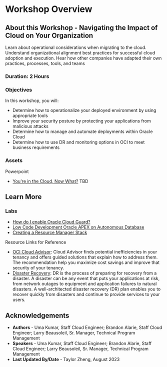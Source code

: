 # Workshop Overview

## About this Workshop - Navigating the Impact of Cloud on Your Organization

Learn about operational considerations when migrating to the cloud. Understand organizational alignment best practices for successful cloud adoption and execution. Hear how other companies have adapted their own practices, processes, tools, and teams

### **Duration: 2 Hours**

### Objectives

In this workshop, you will:
* Determine how to operationalize your deployed environment by using appropriate tools
* Improve your security posture by protecting your applications from malicious attacks
* Determine how to manage and automate deployments within Oracle Cloud
* Determine how to use DR and monitoring options in OCI to meet business requirements

### **Assets**

Powerpoint
* [You're in the Cloud, Now What?]() TBD


## Learn More

### Labs
* [How do I enable Oracle Cloud Guard?](https://apexapps.oracle.com/pls/apex/r/dbpm/livelabs/run-workshop?p210_wid=3264&session=112989464471480)
* [Low Code Development Oracle APEX on Autonomous Database](https://apexapps.oracle.com/pls/apex/r/dbpm/livelabs/view-workshop?wid=554&clear=RR,180&session=15189513665305)
* [Creating a Resource Manager Stack](https://apexapps.oracle.com/pls/apex/r/dbpm/livelabs/view-workshop?wid=611&clear=RR,180&session=102259980745948)

Resource Links for Reference 
* [OCI Cloud Advisor](https://www.oracle.com/manageability/cloud-advisor/): Cloud Advisor finds potential inefficiencies in your tenancy and offers guided solutions that explain how to address them. The recommendation help you maximize cost savings and improve that security of your tenancy. 
* [Disaster Recovery](https://docs.oracle.com/en-us/iaas/Content/cloud-adoption-framework/disaster-recovery.htm): DR is the process of preparing for recovery from a disaster. A disaster can be any event that puts your applications at risk, from network outages to equipment and application failures to natural disasters. A well-architected disaster recovery (DR) plan enables you to recover quickly from disasters and continue to provide services to your users.

## Acknowledgements
* **Authors** - Uma Kumar, Staff Cloud Engineer; Brandon Alarie, Staff Cloud Engineer; Larry Beausoleil, Sr. Manager, Technical Program Management
* **Speakers** -  Uma Kumar, Staff Cloud Engineer; Brandon Alarie, Staff Cloud Engineer; Larry Beausoleil, Sr. Manager, Technical Program Management
* **Last Updated By/Date** - Taylor Zheng, August 2023
